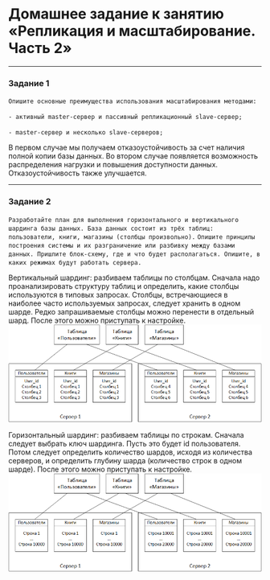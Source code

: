 # Домашнее задание к занятию «Репликация и масштабирование. Часть 2»
---
### Задание 1
`Опишите основные преимущества использования масштабирования методами:`

`- активный master-сервер и пассивный репликационный slave-сервер;`

`- master-сервер и несколько slave-серверов;`

В первом случае мы получаем отказоустойчивость за счет наличия полной копии базы данных. Во втором случае появляется возможность распределения нагрузки и повышения доступности данных. Отказоустойчивость также улучшается.

---
### Задание 2
`Разработайте план для выполнения горизонтального и вертикального шардинга базы данных. База данных состоит из трёх таблиц: пользователи, книги, магазины (столбцы произвольно).`
`Опишите принципы построения системы и их разграничение или разбивку между базами данных. Пришлите блок-схему, где и что будет располагаться. Опишите, в каких режимах будут работать сервера.`

Вертикальный шардинг: разбиваем таблицы по столбцам.
Сначала надо проанализировать структуру таблиц и определить, какие столбцы используются в типовых запросах. Столбцы, встречающиеся в наиболее часто используемых запросах, следует хранить в одном шарде. Редко запрашиваемые столбцы можно перенести в отдельный шард.
После этого можно приступать к настройке.
![image1](https://github.com/maninblack802/repo-303/blob/main/img1.png)


Горизонтальный шардинг: разбиваем таблицы по строкам.
Сначала следует выбрать ключ шардинга. Пусть это будет id пользователя.
Потом следует определить количество шардов, исходя из количества серверов, и определить глубину шарда (количество строк в одном шарде).
После этого можно приступать к настройке.
![image2](https://github.com/maninblack802/repo-303/blob/main/img2.png)

